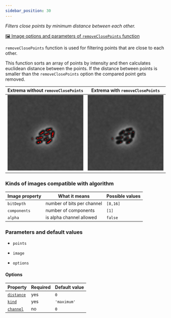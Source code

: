 ```yaml
---
sidebar_position: 30
---
```


_Filters close points by minimum distance between each other._

[🖼️ Image options and parameters of `removeClosePoints` function](https://image-js.github.io/image-js-typescript/functions/removeClosePoints.html 'github.io link')

`removeClosePoints` function is used for filtering points that are close to each other.

This function sorts an array of points by intensity and then calculates euclidean distance between the points. If the distance between points is smaller than the `removeClosePoints` option the compared point gets removed.

| Extrema without `removeClosePoints`                                    | Extrema with `removeClosePoints`                                            |
| ---------------------------------------------------------------------- | --------------------------------------------------------------------------- |
| ![Image Input](./images/extremaOutput/CellsOutputcrossMinISODATA5.jpg) | ![Image Output](./images/filterPointsOutput/CellsOutputcross17ISODATA5.jpg) |

### Kinds of images compatible with algorithm

| Image property | What it means              | Possible values |
| -------------- | -------------------------- | --------------- |
| `bitDepth`     | number of bits per channel | `[8,16]`        |
| `components`   | number of components       | `[1]`           |
| `alpha`        | is alpha channel allowed   | `false`         |

### Parameters and default values

- `points`

- `image`

- `options`

#### Options

| Property                                                                                                       | Required | Default value |
| -------------------------------------------------------------------------------------------------------------- | -------- | ------------- |
| [`distance`](https://image-js.github.io/image-js-typescript/interfaces/RemoveClosePointsOptions.html#distance) | yes      | `0`           |
| [`kind`](https://image-js.github.io/image-js-typescript/interfaces/RemoveClosePointsOptions.html#kind)         | yes      | `'maximum'`   |
| [`channel`](https://image-js.github.io/image-js-typescript/interfaces/RemoveClosePointsOptions.html#channel)   | no       | `0`           |
